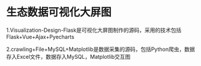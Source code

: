 # 生态数据可视化大屏图
1.Visualization-Design-Flask是可视化大屏图制作的源码，采用的技术包括Flask+Vue+Ajax+Pyecharts

2.crawling+File+MySQL+Matplotlib是数据采集的源码，包括Python爬虫，数据存入Excel文件，数据存入MySQL，Matplotlib交互图

